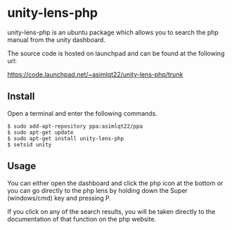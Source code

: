 # unity-lens-php

unity-lens-php is an ubuntu package which allows you to search the php manual from the unity dashboard.

The source code is hosted on launchpad and can be found at the following url: 

https://code.launchpad.net/~asimlqt22/unity-lens-php/trunk

## Install

Open a terminal and enter the following commands.

```
$ sudo add-apt-repository ppa:asimlqt22/ppa
$ sudo apt-get update
$ sudo apt-get install unity-lens-php
$ setsid unity
```

## Usage

You can either open the dashboard and click the php icon at the bottom or you can go directly to the php lens by holding down the Super (windows/cmd) key and pressing P.

If you click on any of the search results, you will be taken directly to the documentation of that function on the php website.